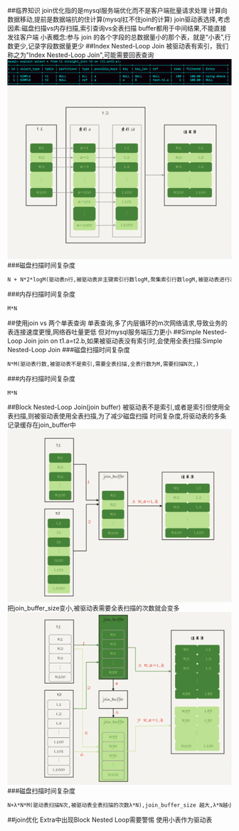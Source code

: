 ##临界知识
join优化指的是mysql服务端优化而不是客户端批量请求处理
计算向数据移动,提前是数据端抗的住计算(mysql扛不住join的计算)
join驱动表选择,考虑因素:磁盘扫描vs内存扫描,索引查询vs全表扫描
buffer都用于中间结果,不能直接发往客户端
小表概念:参与 join 的各个字段的总数据量小的那个表，就是“小表”,行数更少,记录字段数据量更少
##Index Nested-Loop Join
[](https://time.geekbang.org/column/article/79700)
被驱动表有索引，我们称之为"Index Nested-Loop Join",可能需要回表查询
![](.z_3_mysql_查询优化_03_join优化_inner_join_images/6916e10e.png)
![](.z_3_mysql_查询优化_03_join优化_inner_join_images/a29ce5f3.png)
###磁盘扫描时间复杂度
```asp
N + N*2*logM(驱动表n行,被驱动表非主键索引行数logM,聚集索引行数logM,被驱动表进行次数N)
```
###内存扫描时间复杂度
```asp
M*N
```
##使用join vs 两个单表查询
单表查询,多了内层循环的m次网络请求,导致业务的表连接速度更慢,网络吞吐量更低
但对mysql服务端压力更小
##Simple Nested-Loop Join
join on t1.a=t2.b,如果被驱动表没有索引时,会使用全表扫描:Simple Nested-Loop Join
###磁盘扫描时间复杂度
```asp
N*M(驱动表行数,被驱动表不是索引,需要全表扫描,全表行数为M,需要扫描N次,)
```
###内存扫描时间复杂度
```asp
M*N
```
##Block Nested-Loop Join(join buffer)
被驱动表不是索引,或者是索引但使用全表扫描,则被驱动表使用全表扫描,为了减少磁盘扫描
时间复杂度,将驱动表的多条记录缓存在join_buffer中
![](.z_3_mysql_查询优化_03_join优化_joinbuffer_Index-Nested_block-Nested_images/57824f2e.png)
把join_buffer_size变小,被驱动表需要全表扫描的次数就会变多
![](.z_3_mysql_查询优化_03_join优化_joinbuffer_Index-Nested_block-Nested_images/2418c9c6.png)
###磁盘扫描时间复杂度
```asp
N+λ*N*M(驱动表扫描N次,被驱动表全表扫描的次数λ*N),join_buffer_size 越大,λ*N越小,全表扫描次数越少
```
##join优化
Extra中出现Block Nested Loop需要警惕
使用小表作为驱动表
